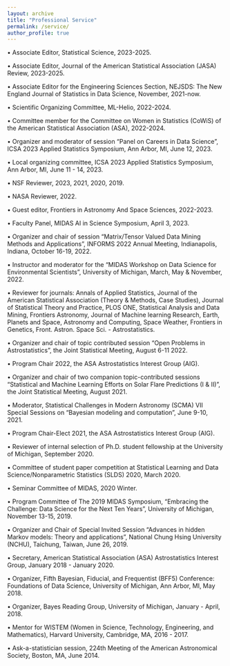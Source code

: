 ```yaml
---
layout: archive
title: "Professional Service"
permalink: /service/
author_profile: true 
---
```




• Associate Editor, Statistical Science, 2023-2025.

• Associate Editor, Journal of the American Statistical Association (JASA) Review, 2023-2025.

• Associate Editor for the Engineering Sciences Section, NEJSDS: The New England Journal of Statistics in Data Science, November, 2021-now.

• Scientific Organizing Committee, ML-Helio, 2022-2024.

• Committee member for the Committee on Women in Statistics (CoWiS) of the American Statistical Association (ASA), 2022-2024.

• Organizer and moderator of session “Panel on Careers in Data Science”, ICSA 2023 Applied Statistics Symposium, Ann Arbor, MI, June 12, 2023.

• Local organizing committee, ICSA 2023 Applied Statistics Symposium, Ann Arbor, MI, June 11 - 14, 2023.

• NSF Reviewer, 2023, 2021, 2020, 2019.

• NASA Reviewer, 2022.

• Guest editor, Frontiers in Astronomy And Space Sciences, 2022-2023.

• Faculty Panel, MIDAS AI in Science Symposium, April 3, 2023.

• Organizer and chair of session “Matrix/Tensor Valued Data Mining Methods and Applications”, INFORMS 2022 Annual Meeting, Indianapolis, Indiana, October 16-19, 2022.

• Instructor and moderator for the “MIDAS Workshop on Data Science for Environmental Scientists”, University of Michigan, March, May & November, 2022.

• Reviewer for journals: Annals of Applied Statistics, Journal of the American Statistical Association (Theory & Methods, Case Studies), Journal of Statistical Theory and Practice, PLOS ONE, Statistical Analysis and Data Mining, Frontiers Astronomy, Journal of Machine learning Research, Earth, Planets and Space, Astronomy and Computing, Space Weather, Frontiers in Genetics, Front. Astron. Space Sci. - Astrostatistics.

• Organizer and chair of topic contributed session “Open Problems in Astrostatistics”, the Joint Statistical Meeting, August 6-11 2022.

• Program Chair 2022, the ASA Astrostatistics Interest Group (AIG).

• Organizer and chair of two companion topic-contributed sessions “Statistical and Machine Learning Efforts on Solar Flare Predictions (I & II)”, the Joint Statistical Meeting, August 2021.

• Moderator, Statistical Challenges in Modern Astronomy (SCMA) VII Special Sessions on “Bayesian modeling and computation”, June 9-10, 2021.

• Program Chair-Elect 2021, the ASA Astrostatistics Interest Group (AIG).

• Reviewer of internal selection of Ph.D. student fellowship at the University of Michigan, September 2020.

• Committee of student paper competition at Statistical Learning and Data Science/Nonparametric Statistics (SLDS) 2020, March 2020.

• Seminar Committee of MIDAS, 2020 Winter.

• Program Committee of The 2019 MIDAS Symposium, “Embracing the Challenge: Data Science for the Next Ten Years”, University of Michigan, November 13-15, 2019.

• Organizer and Chair of Special Invited Session “Advances in hidden Markov models: Theory and applications”, National Chung Hsing University (NCHU), Taichung, Taiwan, June 26, 2019.

• Secretary, American Statistical Association (ASA) Astrostatistics Interest Group, January 2018 - January 2020.

• Organizer, Fifth Bayesian, Fiducial, and Frequentist (BFF5) Conference: Foundations of Data Science, University of Michigan, Ann Arbor, MI, May 2018.

• Organizer, Bayes Reading Group, University of Michigan, January - April, 2018.

• Mentor for WISTEM (Women in Science, Technology, Engineering, and Mathematics), Harvard University, Cambridge, MA, 2016 - 2017.

• Ask-a-statistician session, 224th Meeting of the American Astronomical Society, Boston, MA, June 2014.



